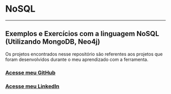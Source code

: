 # NoSQL
***
## Exemplos e Exercícios com a linguagem NoSQL (Utilizando MongoDB, Neo4j)

Os projetos encontrados nesse repositório são referentes aos projetos que foram desenvolvidos durante o meu aprendizado com a ferramenta. 


### [Acesse meu GitHub](https://github.com/vithep)
### [Acesse meu Linkedln](https://www.linkedin.com/in/vithep)
